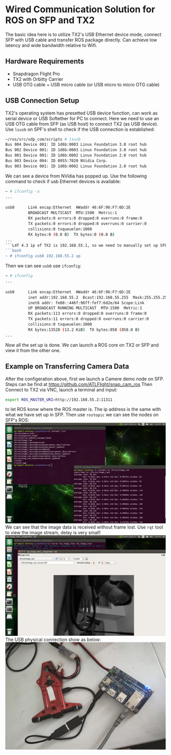 # Wired Communication Solution for ROS on SFP and TX2
The basic idea here is to utilize TX2's USB Ethernet device mode, connect SFP with USB cable and transfer ROS package directly. Can achieve low latency and wide bandwidth relative to Wifi.

## Hardware Requirements
- Snapdragon Flight Pro
- TX2 with Orbitty Carrier
- USB OTG cable + USB micro cable (or USB micro to micro OTG cable)

## USB Connection Setup
TX2's operating system has presetted USB device function, can work as serial device or USB Softether for PC to connect. Here we need to use an USB OTG cable from SFP (as USB host) to connect TX2 (as USB device). Use `lsusb` on SPF's shell to check if the USB connection is established:
```bash
~/ros/src/udp_com/scripts # lsusb
Bus 004 Device 001: ID 1d6b:0003 Linux Foundation 3.0 root hub
Bus 002 Device 001: ID 1d6b:0003 Linux Foundation 3.0 root hub
Bus 001 Device 001: ID 1d6b:0002 Linux Foundation 2.0 root hub
Bus 003 Device 004: ID 0955:7020 NVidia Corp.
Bus 003 Device 001: ID 1d6b:0002 Linux Foundation 2.0 root hub
```
We can see a device from NVidia has popped up. Use the following command to check if usb Ethernet devices is available:
```bash
~ # ifconfig -a
...

usb0      Link encap:Ethernet  HWaddr 46:6F:96:F7:6D:2E
          BROADCAST MULTICAST  MTU:1500  Metric:1
          RX packets:0 errors:0 dropped:0 overruns:0 frame:0
          TX packets:0 errors:0 dropped:0 overruns:0 carrier:0
          collisions:0 txqueuelen:1000
          RX bytes:0 (0.0 B)  TX bytes:0 (0.0 B)
...
```L4T 4.3 ip of TX2 is 192.168.55.1, so we need to manually set up SFP's ip in the same ip segment with TX2:
```bash
~ # ifconfig usb0 192.168.55.2 up
```
Then we can see `usb0` use `ifconfig`:
```bash
~ # ifconfig
...

usb0      Link encap:Ethernet  HWaddr 46:6F:96:F7:6D:2E
          inet addr:192.168.55.2  Bcast:192.168.55.255  Mask:255.255.255.0
          inet6 addr: fe80::446f:96ff:fef7:6d2e/64 Scope:Link
          UP BROADCAST RUNNING MULTICAST  MTU:1500  Metric:1
          RX packets:113 errors:0 dropped:0 overruns:0 frame:0
          TX packets:11 errors:0 dropped:0 overruns:0 carrier:0
          collisions:0 txqueuelen:1000
          RX bytes:13528 (13.2 KiB)  TX bytes:858 (858.0 B)
...
```
Now all the set up is done. We can launch a ROS core on TX2 or SFP and view it from the other one.

## Example on Transferring Camera Data
After the configeration above, first we launch a Camere demo node on SFP. Steps can be find at https://github.com/ATLFlight/snap_cam_ros 
Then Connect to TX2 via VNC, launch a terminal and input:
```bash
export ROS_MASTER_URI=http://192.168.55.2:11311
```
to let ROS konw where the ROS master is. The ip address is the same with what we have set up in SFP.
Then use `rostopic` we can see the nodes on SFP's ROS:
![result1](./Screenshot1.png)
We can see that the image data is received without frame lost.
Use `rqt` tool to view the image stream, delay is very small!
![result2](./Screenshot2.png)
The USB physical connection show as below:
![con1](./Connection.jpg)